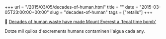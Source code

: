 +++
url = "/2015/03/05/decades-of-human.html"
title = ""
date = "2015-03-05T23:00:00+00:00"
slug = "decades-of-human"
tags = ["retalls"]
+++

📎 [Decades of human waste have made Mount Everest a 'fecal time bomb'](http://www.washingtonpost.com/news/morning-mix/wp/2015/03/03/decades-of-human-waste-have-made-mount-everest-a-fecal-time-bomb/?postshare=1831425491957543)

Dotze mil quilos d'excrements humans contaminen l'aigua cada any.

